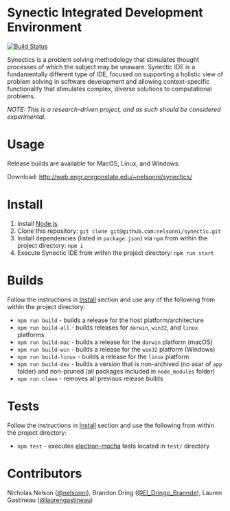# Synectic Integrated Development Environment
[![Build Status](https://travis-ci.org/nelsonni/synectic.svg?branch=master)](https://travis-ci.org/nelsonni/synectic)

Synectics is a problem solving methodology that stimulates thought processes of which the subject may be unaware. Synectic IDE is a fundamentally different type of IDE, focused on supporting a holistic view of problem solving in software development and allowing context-specific functionality that stimulates complex, diverse solutions to computational problems.

*NOTE: This is a research-driven project, and as such should be considered experimental.*

# Usage

Release builds are available for MacOS, Linux, and Windows.

Download: http://web.engr.oregonstate.edu/~nelsonni/synectics/

# Install

1. Install [Node.js](https://nodejs.org/en/).
2. Clone this repository:
`git clone git@github.com:nelsonni/synectic.git`
2. Install dependencies (listed in `package.json`) via `npm` from within the project directory:
`npm i`
4. Execute Synectic IDE from within the project directory:
`npm run start`

# Builds

Follow the instructions in [Install](#Install) section and use any of the following from within the project directory:
* `npm run build` - builds a release for the host platform/architecture
* `npm run build-all` - builds releases for `darwin`, `win32`, and `linux` platforms
* `npm run build-mac` - builds a release for the `darwin` platform (macOS)
* `npm run build-win` - builds a release for the `win32` platform (Windows)
* `npm run build-linux` - builds a release for the `linux` platform
* `npm run build-dev` - builds a version that is non-archived (no asar of `app` folder) and non-pruned (all packages included in `node_modules` folder)
* `npm run clean` - removes all previous release builds


# Tests

Follow the instructions in [Install](#Install) section and use the following from within the project directory:
* `npm test` - executes [electron-mocha](https://github.com/jprichardson/electron-mocha) tests located in `test/` directory

# Contributors
Nicholas Nelson ([@nelsonni](https://github.com/nelsonni)), Brandon Dring ([@El_Dringo_Brannde](https://github.com/El-Dringo-Brannde)), Lauren Gastineau ([@laurengastineau](https://github.com/laurengastineau))

